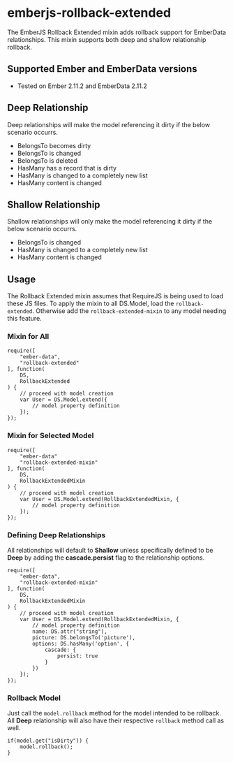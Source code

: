 # emberjs-rollback-extended
The EmberJS Rollback Extended mixin adds rollback support for EmberData relationships.  This mixin supports both deep and shallow relationship rollback.

## Supported Ember and EmberData versions
- Tested on Ember 2.11.2 and EmberData 2.11.2

## Deep Relationship
Deep relationships will make the model referencing it dirty if the below scenario occurrs.

- BelongsTo becomes dirty
- BelongsTo is changed
- BelongsTo is deleted
- HasMany has a record that is dirty
- HasMany is changed to a completely new list
- HasMany content is changed

## Shallow Relationship
Shallow relationships will only make the model referencing it dirty if the below scenario occurrs.

- BelongsTo is changed
- HasMany is changed to a completely new list
- HasMany content is changed

## Usage
The Rollback Extended mixin assumes that RequireJS is being used to load these JS files.  To apply the mixin to all DS.Model, load the `rollback-extended`.  Otherwise add the `rollback-extended-mixin` to any model needing this feature.

### Mixin for All

	require([
		"ember-data",
		"rollback-extended"
	], function(
		DS,
		RollbackExtended
	) {
		// proceed with model creation
		var User = DS.Model.extend({
			// model property definition
		});
	});

### Mixin for Selected Model

	require([
		"ember-data"
        "rollback-extended-mixin"
    ], function(
		DS,
        RollbackExtendedMixin
    ) {
		// proceed with model creation
		var User = DS.Model.extend(RollbackExtendedMixin, {
			// model property definition
		});
    });

### Defining Deep Relationships
All relationships will default to **Shallow** unless specifically defined to be **Deep** by adding the **cascade.persist** flag to the relationship options.

	require([
		"ember-data",
		"rollback-extended-mixin"
	], function(
		DS,
		RollbackExtendedMixin
	) {
		// proceed with model creation
		var User = DS.Model.extend(RollbackExtendedMixin, {
			// model property definition
			name: DS.attr("string"),
			picture: DS.belongsTo('picture'),
			options: DS.hasMany('option', {
				cascade: {
					persist: true
				}
			})
		});
	});

### Rollback Model
Just call the `model.rollback` method for the model intended to be rollback.  All **Deep** relationship will also have their respective `rollback` method call as well.
	
	if(model.get("isDirty")) {
		model.rollback();
	}
